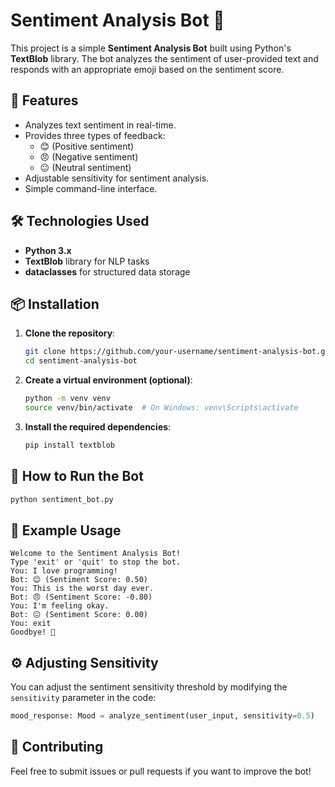 
# Sentiment Analysis Bot 🤖

This project is a simple **Sentiment Analysis Bot** built using Python's **TextBlob** library. The bot analyzes the sentiment of user-provided text and responds with an appropriate emoji based on the sentiment score. 

## 🌟 Features
- Analyzes text sentiment in real-time.
- Provides three types of feedback:
  - 😊 (Positive sentiment)
  - 😠 (Negative sentiment)
  - 😐 (Neutral sentiment)
- Adjustable sensitivity for sentiment analysis.
- Simple command-line interface.

## 🛠️ Technologies Used
- **Python 3.x**
- **TextBlob** library for NLP tasks
- **dataclasses** for structured data storage

## 📦 Installation

1. **Clone the repository**:
    ```bash
    git clone https://github.com/your-username/sentiment-analysis-bot.git
    cd sentiment-analysis-bot
    ```

2. **Create a virtual environment (optional)**:
    ```bash
    python -m venv venv
    source venv/bin/activate  # On Windows: venv\Scripts\activate
    ```

3. **Install the required dependencies**:
    ```bash
    pip install textblob
    ```

## 🚀 How to Run the Bot

```bash
python sentiment_bot.py
```

## 📝 Example Usage

```
Welcome to the Sentiment Analysis Bot!
Type 'exit' or 'quit' to stop the bot.
You: I love programming!
Bot: 😊 (Sentiment Score: 0.50)
You: This is the worst day ever.
Bot: 😠 (Sentiment Score: -0.80)
You: I'm feeling okay.
Bot: 😐 (Sentiment Score: 0.00)
You: exit
Goodbye! 👋
```

## ⚙️ Adjusting Sensitivity
You can adjust the sentiment sensitivity threshold by modifying the `sensitivity` parameter in the code:
```python
mood_response: Mood = analyze_sentiment(user_input, sensitivity=0.5)
```

## 🤝 Contributing
Feel free to submit issues or pull requests if you want to improve the bot!

